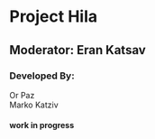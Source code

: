 # Project Hila

## Moderator: Eran Katsav

### Developed By:
Or Paz<br>
Marko Katziv


#### work in progress
